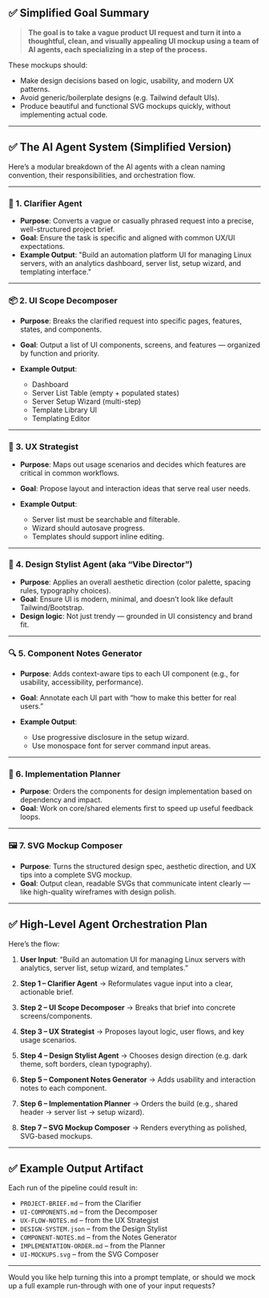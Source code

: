## ✅ Simplified Goal Summary

> **The goal is to take a vague product UI request and turn it into a thoughtful, clean, and visually appealing UI
mockup using a team of AI agents, each specializing in a step of the process.**

These mockups should:

* Make design decisions based on logic, usability, and modern UX patterns.
* Avoid generic/boilerplate designs (e.g. Tailwind default UIs).
* Produce beautiful and functional SVG mockups quickly, without implementing actual code.

---

## ✅ The AI Agent System (Simplified Version)

Here’s a modular breakdown of the AI agents with a clean naming convention, their responsibilities, and orchestration
flow.

---

### 🔧 1. **Clarifier Agent**

* **Purpose**: Converts a vague or casually phrased request into a precise, well-structured project brief.
* **Goal**: Ensure the task is specific and aligned with common UX/UI expectations.
* **Example Output**: "Build an automation platform UI for managing Linux servers, with an analytics dashboard, server
  list, setup wizard, and templating interface."

---

### 📦 2. **UI Scope Decomposer**

* **Purpose**: Breaks the clarified request into specific pages, features, states, and components.
* **Goal**: Output a list of UI components, screens, and features — organized by function and priority.
* **Example Output**:

    * Dashboard
    * Server List Table (empty + populated states)
    * Server Setup Wizard (multi-step)
    * Template Library UI
    * Templating Editor

---

### 🧠 3. **UX Strategist**

* **Purpose**: Maps out usage scenarios and decides which features are critical in common workflows.
* **Goal**: Propose layout and interaction ideas that serve real user needs.
* **Example Output**:

    * Server list must be searchable and filterable.
    * Wizard should autosave progress.
    * Templates should support inline editing.

---

### 🎨 4. **Design Stylist Agent** (aka “Vibe Director”)

* **Purpose**: Applies an overall aesthetic direction (color palette, spacing rules, typography choices).
* **Goal**: Ensure UI is modern, minimal, and doesn’t look like default Tailwind/Bootstrap.
* **Design logic**: Not just trendy — grounded in UI consistency and brand fit.

---

### 🔍 5. **Component Notes Generator**

* **Purpose**: Adds context-aware tips to each UI component (e.g., for usability, accessibility, performance).
* **Goal**: Annotate each UI part with “how to make this better for real users.”
* **Example Output**:

    * Use progressive disclosure in the setup wizard.
    * Use monospace font for server command input areas.

---

### 🧩 6. **Implementation Planner**

* **Purpose**: Orders the components for design implementation based on dependency and impact.
* **Goal**: Work on core/shared elements first to speed up useful feedback loops.

---

### 🖼️ 7. **SVG Mockup Composer**

* **Purpose**: Turns the structured design spec, aesthetic direction, and UX tips into a complete SVG mockup.
* **Goal**: Output clean, readable SVGs that communicate intent clearly — like high-quality wireframes with design
  polish.

---

## ✅ High-Level Agent Orchestration Plan

Here’s the flow:

1. **User Input**: “Build an automation UI for managing Linux servers with analytics, server list, setup wizard, and
   templates.”

2. **Step 1 – Clarifier Agent**
   → Reformulates vague input into a clear, actionable brief.

3. **Step 2 – UI Scope Decomposer**
   → Breaks that brief into concrete screens/components.

4. **Step 3 – UX Strategist**
   → Proposes layout logic, user flows, and key usage scenarios.

5. **Step 4 – Design Stylist Agent**
   → Chooses design direction (e.g. dark theme, soft borders, clean typography).

6. **Step 5 – Component Notes Generator**
   → Adds usability and interaction notes to each component.

7. **Step 6 – Implementation Planner**
   → Orders the build (e.g., shared header → server list → setup wizard).

8. **Step 7 – SVG Mockup Composer**
   → Renders everything as polished, SVG-based mockups.

---

## ✅ Example Output Artifact

Each run of the pipeline could result in:

* `PROJECT-BRIEF.md` – from the Clarifier
* `UI-COMPONENTS.md` – from the Decomposer
* `UX-FLOW-NOTES.md` – from the UX Strategist
* `DESIGN-SYSTEM.json` – from the Design Stylist
* `COMPONENT-NOTES.md` – from the Notes Generator
* `IMPLEMENTATION-ORDER.md` – from the Planner
* `UI-MOCKUPS.svg` – from the SVG Composer

---

Would you like help turning this into a prompt template, or should we mock up a full example run-through with one of
your input requests?
